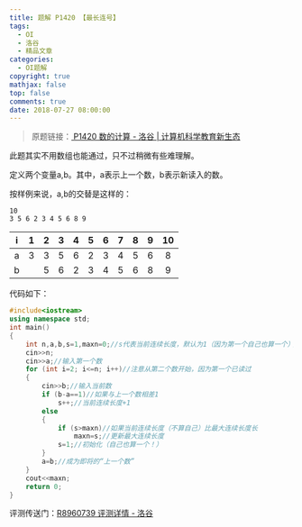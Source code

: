 ```yaml
---
title: 题解 P1420 【最长连号】
tags:
  - OI
  - 洛谷
  - 精品文章
categories:
  - OI题解
copyright: true
mathjax: false
top: false
comments: true
date: 2018-07-27 08:00:00
---
```


> 原题链接：[ P1420 数的计算 - 洛谷 | 计算机科学教育新生态](https://www.luogu.org/problemnew/show/P1420)

<!--more-->

此题其实不用数组也能通过，只不过稍微有些难理解。

定义两个变量a,b。其中，a表示上一个数，b表示新读入的数。

按样例来说，a,b的交替是这样的：

	10
	3 5 6 2 3 4 5 6 8 9

|  i   |  1   |  2   |  3   |  4   |  5   |  6   |  7   |  8   |  9   |  10  |
| :--: | :--: | :--: | :--: | :--: | :--: | :--: | :--: | :--: | :--: | :--: |
|  a   |  3   |  3   |  5   |  6   |  2   |  3   |  4   |  5   |  6   |  8   |
|  b   |      |  5   |  6   |  2   |  3   |  4   |  5   |  6   |  8   |  9   |

代码如下：

```cpp
#include<iostream>
using namespace std;
int main()
{
    int n,a,b,s=1,maxn=0;//s代表当前连续长度，默认为1（因为第一个自己也算一个）；maxn代表最大连续长度。
    cin>>n;
    cin>>a;//输入第一个数
    for (int i=2; i<=n; i++)//注意从第二个数开始，因为第一个已读过
    {
        cin>>b;//输入当前数
        if (b-a==1)//如果与上一个数相差1
            s++;//当前连续长度+1
        else
        {
            if (s>maxn)//如果当前连续长度（不算自己）比最大连续长度长
                maxn=s;//更新最大连续长度
            s=1;//初始化（自己也算一个！）
        }
        a=b;//成为即将的“上一个数”
    }
    cout<<maxn;
    return 0;
}
```

评测传送门：[R8960739 评测详情 - 洛谷](https://www.luogu.org/record/show?rid=8960739)